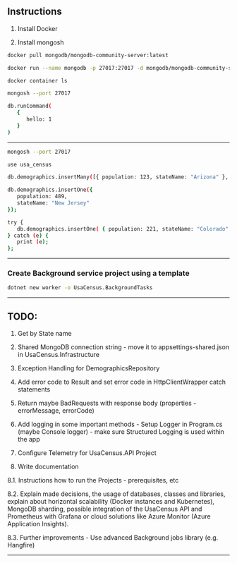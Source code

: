 ## Instructions

1. Install Docker

2. Install mongosh

```bash
docker pull mongodb/mongodb-community-server:latest
```

```bash
docker run --name mongodb -p 27017:27017 -d mongodb/mongodb-community-server:latest
```

```bash
docker container ls
```

```bash
mongosh --port 27017
```

```bash
db.runCommand(
   {
      hello: 1
   }
)
```

---

```bash
mongosh --port 27017
```

```bash
use usa_census
```

```bash
db.demographics.insertMany([{ population: 123, stateName: "Arizona" }, { population: 345, stateName: "California" }])
```

```bash
db.demographics.insertOne({
   population: 489,
   stateName: "New Jersey"
});
```

```bash
try {
   db.demographics.insertOne( { population: 221, stateName: "Colorado" } );
} catch (e) {
   print (e);
};
```

---

### Create Background service project using a template

```bash
dotnet new worker -o UsaCensus.BackgroundTasks
```

---

## TODO:

1. Get by State name

2. Shared MongoDB connection string - move it to appsettings-shared.json in UsaCensus.Infrastructure

3. Exception Handling for DemographicsRepository

4. Add error code to Result and set error code in HttpClientWrapper catch statements

5. Return maybe BadRequests with response body (properties - errorMessage, errorCode)

6. Add logging in some important methods - Setup Logger in Program.cs (maybe Console logger) - make sure Structured Logging is used within the app

7. Configure Telemetry for UsaCensus.API Project

8. Write documentation

8.1. Instructions how to run the Projects - prerequisites, etc

8.2. Explain made decisions, the usage of databases, classes and libraries, explain about horizontal scalability (Docker instances and Kubernetes), MongoDB sharding, possible integration of the UsaCensus API and Prometheus with Grafana or cloud solutions like Azure Monitor (Azure Application Insights).

8.3. Further improvements - Use advanced Background jobs library (e.g. Hangfire)

---
